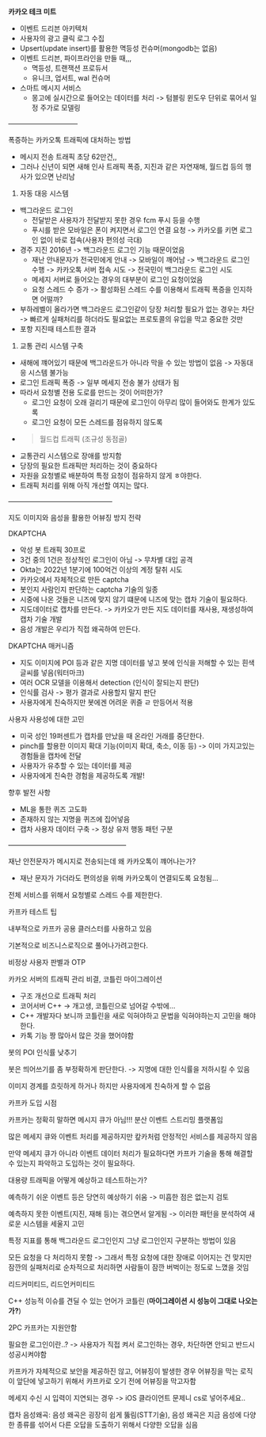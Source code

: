 **카카오 테크 미트**

- 이벤트 드리븐 아키텍처
- 사용자의 광고 클릭 로그 수집
- Upsert(update insert)를 활용한 멱등성 컨슈머(mongodb는 없음)
- 이벤트 드리븐, 파이프라인을 만들 때,,,
    - 멱등성, 트랜잭션 프로듀서
    - 유니크, 업서트, wal 컨슈머
- 스마트 메시지 서비스
    - 몽고에 실시간으로 들어오는 데이터를 처리 -> 텀블링 윈도우 단위로 묶어서 일정 주가로 모델링

——————————

폭증하는 카카오톡 트래픽에 대처하는 방법

- 메시지 전송 트래픽 초당 62만건,,
- 그러나 신년이 되면 새해 인사 트래픽 폭증, 지진과 같은 자연재해, 월드컵 등의 행사가 있으면 난리남
1. 자동 대응 시스템
- 백그라운드 로그인
    - 전달받은 사용자가 전달받지 못한 경우 fcm 푸시 등을 수행
    - 푸시를 받은 모바일은 폰이 켜지면서 로그인 연결 요청 -> 카카오를 키면 로그인 없이 바로 접속(사용자 편의성 극대)
- 경주 지진 2016년 -> 백그라운드 로그인 기능 때문이었음
    - 재난 안내문자가 전국민에게 안내 -> 모바일이 깨어남 -> 백그라운드 로그인 수행 -> 카카오톡 서버 접속 시도 -> 전국민이 백그라운드 로그인 시도
    - 메세지 서버로 들어오는 경우의 대부분이 로그인 요청이었음
    - 요청 스레드 수 증가 -> 활성화된 스레드 수를 이용해서 트래픽 폭증을 인지하면 어떨까?
- 부하레벨이 올라가면 백그라운드 로그인같이 당장 처리할 필요가 없는 경우는 차단 -> 빠르게 실패처리를 하더라도 필요없는 프로토콜의 유입을 막고 중요한 것만
- 포항 지진때 테스트한 결과
1. 교통 관리 시스템 구축
- 새해에 꺠어있기 때문에 백그라운드가 아니라 막을 수 있는 방법이 없음 -> 자동대응 시스템 불가능
- 로그인 트래픽 폭증 -> 일부 메세지 전송 불가 상태가 됨
- 따라서 요청별 전용 도로를 만드는 것이 어떠한가?
    - 로그인 요청이 오래 걸리기 때문에 로그인이 아무리 많이 들어와도 한계가 있도록
    - 로그인 요청이 모든 스레드를 점유하지 않도록
- > 월드컵 트래픽 (조규성 동점골)
- 교통관리 시스템으로 장애를 방지함
- 당장의 필요한 트래픽만 처리하는 것이 중요하다
- 자원을 요청별로 배분하여 특정 요청이 점유하지 않게 ㅎ야한다.
- 트래픽 처리를 위해 아직 개선할 여지는 많다.

———————————————

지도 이미지와 음성을 활용한 어뷰징 방지 전략

DKAPTCHA

- 악성 봇 트래픽 30프로
- 3건 중의 1건은 정상적인 로그인이 아님 -> 무차별 대입 공격
- Okta는 2022년 1분기에 100억건 이상의 계정 탈취 시도
- 카카오에서 자체적으로 만든 captcha
- 봇인지 사람인지 판단하는 captcha 기술의 일종
- 시중에 나온 것들은 니즈에 맞지 않기 떄문에 니즈에 맞는 캡차 기술이 필요하다.
- 지도데이터로 캡차를 만든다. -> 카카오가 만든 지도 데이터를 재사용, 재생성하여 캡차 기술 개발
- 음성 개발은 우리가 직접 왜곡하여 만든다.

DKAPTCHA 매커니즘

- 지도 이미지에 POI 등과 같은 지명 데이터를 넣고 봇에 인식을 저해할 수 있는 흰색 글씨를 넣음(워터마크)
- 여러 OCR 모델을 이용해서 detection (인식이 잘되는지 판단)
- 인식률 검사 -> 평가 결과로 사용할지 말지 판단
- 사용자에게 친숙하지만 봇에겐 어려운 퀴즐 ㄹ 만등어서 적용

사용자 사용성에 대한 고민

- 미국 성인 19퍼센트가 캡차를 만났을 때 온라인 거래를 중단한다.
- pinch를 할용한 이미지 확대 기능(이미지 확대, 축소, 이동 등) -> 이미 가지고있는 경험들을 캡차에 전달
- 사용자가 유추할 수 있는 데이터를 제공
- 사용자에게 친숙한 경험을 제공하도록 개발!

향후 발전 사항

- ML을 통한 퀴즈 고도화
- 존재하지 않는 지명을 퀴즈에 집어넣음
- 캡차 사용자 데이터 구축 -> 정상 유저 행동 패턴 구분

—————————————————

재난 안전문자가 메시지로 전송되는데 왜 카카오톡이 꺠어나는가?

- 재난 문자가 가더라도 편의성을 위해 카카오톡이 연결되도록 요청됨…

전체 서비스를 위해서 요청별로 스레드 수를 제한한다.

카프카 테스트 팁

내부적으로 카프카 공용 클러스터를 사용하고 있음

기본적으로 비즈니스로직으로 풀어나가려고한다.

비정상 사용자 판별과 OTP

카카오 서버의 트래픽 관리 비결, 코틀린 마이그레이션

- 구조 개선으로 트래픽 처리
- 코어서버 C++ -> 개고생, 코틀린으로 넘어갈 수밖에…
- C++ 개발자다 보니까 코틀린을 새로 익혀야하고 문법을 익혀야하는지 고민을 해야한다.
- 카톡 기능 짱 많아서 많은 것을 했어야함

봇의 POI 인식률 낮추기

봇은 띄어쓰기를 좀 부정확하게 판단한다. -> 지명에 대한 인식률을 저하시킬 수 있음

이미지 경계를 흐릿하게 하거나 하지만 사용자에게 친숙하게 할 수 없음

카프카 도입 시점

카프카는 정확히 말하면 메시지 큐가 아님!!! 분산 이벤트 스트리밍 플랫폼임

많은 메세지 큐와 이벤트 처리를 제공하지만 캎카처럼 안정적인 서비스를 제공하지 않음

만약 메세지 큐가 아니라 이벤트 데이터 처리가 필요하다면 카프카 기술을 통해 해결할 수 있는지 파악하고 도입하는 것이 필요하다.

대용량 트래픽을 어떻게 예상하고 테스트하는가?

예측하기 쉬운 이벤트 등은 당연히 예상하기 쉬움 -> 미흡한 점은 없는지 검토

예측하지 못한 이벤트(지진, 재해 등)는 겪으면서 알게됨 -> 이러한 패턴을 분석하여 새로운 시스템을 세울지 고민

특정 지표를 통해 백그라운드 로그인인지 그냥 로그인인지 구분하는 방법이 있음

모든 요청을 다 처리하지 못함 -> 그래서 특정 요청에 대한 장애로 이어지는 건 맞지만 잠깐의 실패처리로 순차적으로 처리하면 사람들이 잠깐 버벅이는 정도로 느꼈을 것임

리드커미티드, 리드언커미티드

C++ 성능적 이슈를 견딜 수 있는 언어가 코틀린 (**마이그레이션 시 성능이 그대로 나오는가?**)

2PC 카프카는 지원안함

필요한 로그인이란..? -> 사용자가 직접 켜서 로그인하는 경우, 차단하면 안되고 반드시 성공시켜야함

카프카가 자체적으로 보안을 제공하진 않고, 어뷰징이 발생한 경우 어뷰징을 막는 로직이 앞단에 넣고하기 위해서 카프카로 오기 전에 어뷰징을 막고자함

메세지 수신 시 입력이 지연되는 경우 -> iOS 클라이언트 문제니 cs로 넣어주세요..

캡차 음성왜곡: 음성 왜곡은 굉장히 쉽게 뚫림(STT기술), 음성 왜곡은 지금 음성에 다양한 종류를 섞어서 다른 오답을 도출하기 위해서 다양한 오답을 심음
